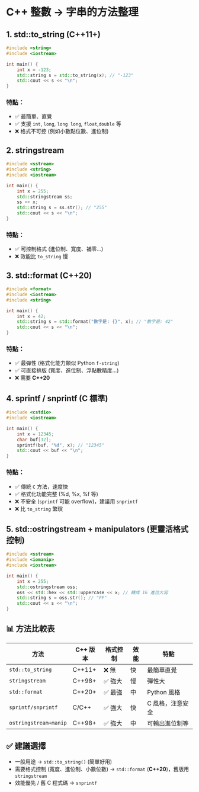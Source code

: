 # C++ 整數 → 字串的方法整理

## 1. std::to_string (C++11+)

```cpp
#include <string>
#include <iostream>

int main() {
    int x = -123;
    std::string s = std::to_string(x); // "-123"
    std::cout << s << "\n";
}
```

### 特點：

- ✅ 最簡單、直覺
- ✅ 支援 `int`, `long`, `long long`, `float`,`double` 等
- ❌ 格式不可控 (例如小數點位數、進位制)

## 2. stringstream
```cpp
#include <sstream>
#include <string>
#include <iostream>

int main() {
    int x = 255;
    std::stringstream ss;
    ss << x;
    std::string s = ss.str(); // "255"
    std::cout << s << "\n";
}
```

### 特點：

- ✅ 可控制格式 (進位制、寬度、補零…)
- ❌ 效能比 `to_string` 慢

## 3. std::format (C++20)
```cpp
#include <format>
#include <iostream>
#include <string>

int main() {
    int x = 42;
    std::string s = std::format("數字是: {}", x); // "數字是: 42"
    std::cout << s << "\n";
}
```

### 特點：

- ✅ 最彈性 (格式化能力類似 Python `f-string`)
- ✅ 可直接排版 (寬度、進位制、浮點數精度…)
- ❌ 需要 **C++20**

## 4. sprintf / snprintf (C 標準)
```cpp
#include <cstdio>
#include <iostream>

int main() {
    int x = 12345;
    char buf[32];
    sprintf(buf, "%d", x); // "12345"
    std::cout << buf << "\n";
}
```

### 特點：

- ✅ 傳統 `C` 方法，速度快
- ✅ 格式化功能完整 (%d, %x, %f 等)
- ❌ 不安全 (`sprintf` 可能 overflow)，建議用 `snprintf`
- ❌ 比 `to_string` 繁瑣

## 5. std::ostringstream + manipulators (更靈活格式控制)

```cpp
#include <sstream>
#include <iomanip>
#include <iostream>

int main() {
    int x = 255;
    std::ostringstream oss;
    oss << std::hex << std::uppercase << x; // 轉成 16 進位大寫
    std::string s = oss.str(); // "FF"
    std::cout << s << "\n";
}
```

## 📊 方法比較表

| 方法                    | C++ 版本 | 格式控制 | 效能 | 特點        |
| --------------------- | ------ | ---- | -- | --------- |
| `std::to_string`      | C++11+ | ❌ 無  | 快  | 最簡單直覺     |
| `stringstream`        | C++98+ | ✅ 強大 | 慢  | 彈性大       |
| `std::format`         | C++20+ | ✅ 最強 | 中  | Python 風格 |
| `sprintf/snprintf`    | C/C++  | ✅ 強大 | 快  | C 風格，注意安全 |
| `ostringstream+manip` | C++98+ | ✅ 強大 | 中  | 可輸出進位制等   |

## ✅ 建議選擇

- 一般用途 → `std::to_string()` (簡單好用)
- 需要格式控制 (寬度、進位制、小數位數) → `std::format` (**C++20**)，舊版用 `stringstream`
- 效能優先 / 舊 C 程式碼 → `snprintf`